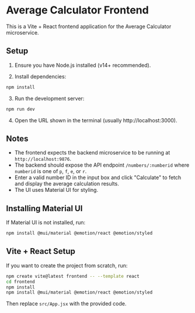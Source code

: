 # Average Calculator Frontend

This is a Vite + React frontend application for the Average Calculator microservice.

## Setup

1. Ensure you have Node.js installed (v14+ recommended).

2. Install dependencies:

```bash
npm install
```

3. Run the development server:

```bash
npm run dev
```

4. Open the URL shown in the terminal (usually http://localhost:3000).

## Notes

- The frontend expects the backend microservice to be running at `http://localhost:9876`.
- The backend should expose the API endpoint `/numbers/:numberid` where `numberid` is one of `p`, `f`, `e`, or `r`.
- Enter a valid number ID in the input box and click "Calculate" to fetch and display the average calculation results.
- The UI uses Material UI for styling.

## Installing Material UI

If Material UI is not installed, run:

```bash
npm install @mui/material @emotion/react @emotion/styled
```

## Vite + React Setup

If you want to create the project from scratch, run:

```bash
npm create vite@latest frontend -- --template react
cd frontend
npm install
npm install @mui/material @emotion/react @emotion/styled
```

Then replace `src/App.jsx` with the provided code.
